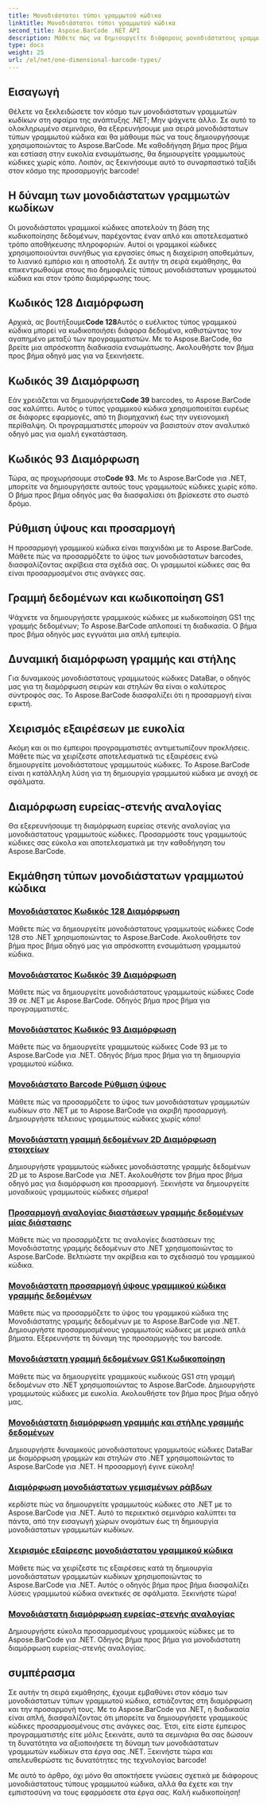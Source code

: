 ```yaml
---
title: Μονοδιάστατοι τύποι γραμμωτού κώδικα
linktitle: Μονοδιάστατοι τύποι γραμμωτού κώδικα
second_title: Aspose.BarCode .NET API
description: Μάθετε πώς να δημιουργείτε διάφορους μονοδιάστατους γραμμωτούς κώδικες στο .NET χρησιμοποιώντας το Aspose.BarCode. Οδηγοί βήμα προς βήμα για τη δημιουργία και προσαρμογή γραμμωτού κώδικα.
type: docs
weight: 25
url: /el/net/one-dimensional-barcode-types/
---
```


## Εισαγωγή

Θέλετε να ξεκλειδώσετε τον κόσμο των μονοδιάστατων γραμμωτών κωδίκων στη σφαίρα της ανάπτυξης .NET; Μην ψάχνετε άλλο. Σε αυτό το ολοκληρωμένο σεμινάριο, θα εξερευνήσουμε μια σειρά μονοδιάστατων τύπων γραμμωτού κώδικα και θα μάθουμε πώς να τους δημιουργήσουμε χρησιμοποιώντας το Aspose.BarCode. Με καθοδήγηση βήμα προς βήμα και εστίαση στην ευκολία ενσωμάτωσης, θα δημιουργείτε γραμμωτούς κώδικες χωρίς κόπο. Λοιπόν, ας ξεκινήσουμε αυτό το συναρπαστικό ταξίδι στον κόσμο της προσαρμογής barcode!

## Η δύναμη των μονοδιάστατων γραμμωτών κωδίκων

Οι μονοδιάστατοι γραμμικοί κώδικες αποτελούν τη βάση της κωδικοποίησης δεδομένων, παρέχοντας έναν απλό και αποτελεσματικό τρόπο αποθήκευσης πληροφοριών. Αυτοί οι γραμμικοί κώδικες χρησιμοποιούνται συνήθως για εργασίες όπως η διαχείριση αποθεμάτων, το λιανικό εμπόριο και η αποστολή. Σε αυτήν τη σειρά εκμάθησης, θα επικεντρωθούμε στους πιο δημοφιλείς τύπους μονοδιάστατων γραμμωτού κώδικα και στον τρόπο διαμόρφωσης τους.

## Κωδικός 128 Διαμόρφωση

 Αρχικά, ας βουτήξουμε**Code 128**Αυτός ο ευέλικτος τύπος γραμμικού κώδικα μπορεί να κωδικοποιήσει διάφορα δεδομένα, καθιστώντας τον αγαπημένο μεταξύ των προγραμματιστών. Με το Aspose.BarCode, θα βρείτε μια απρόσκοπτη διαδικασία ενσωμάτωσης. Ακολουθήστε τον βήμα προς βήμα οδηγό μας για να ξεκινήσετε.

## Κωδικός 39 Διαμόρφωση

 Εάν χρειάζεται να δημιουργήσετε**Code 39** barcodes, το Aspose.BarCode σας καλύπτει. Αυτός ο τύπος γραμμικού κώδικα χρησιμοποιείται ευρέως σε διάφορες εφαρμογές, από τη βιομηχανική έως την υγειονομική περίθαλψη. Οι προγραμματιστές μπορούν να βασιστούν στον αναλυτικό οδηγό μας για ομαλή εγκατάσταση.

## Κωδικός 93 Διαμόρφωση

 Τώρα, ας προχωρήσουμε στο**Code 93**. Με το Aspose.BarCode για .NET, μπορείτε να δημιουργήσετε αυτούς τους γραμμωτούς κώδικες χωρίς κόπο. Ο βήμα προς βήμα οδηγός μας θα διασφαλίσει ότι βρίσκεστε στο σωστό δρόμο.

## Ρύθμιση ύψους και προσαρμογή

Η προσαρμογή γραμμικού κώδικα είναι παιχνιδάκι με το Aspose.BarCode. Μάθετε πώς να προσαρμόζετε το ύψος των μονοδιάστατων barcodes, διασφαλίζοντας ακρίβεια στα σχέδιά σας. Οι γραμμωτοί κώδικες σας θα είναι προσαρμοσμένοι στις ανάγκες σας.

## Γραμμή δεδομένων και κωδικοποίηση GS1

Ψάχνετε να δημιουργήσετε γραμμικούς κώδικες με κωδικοποίηση GS1 της γραμμής δεδομένων; Το Aspose.BarCode απλοποιεί τη διαδικασία. Ο βήμα προς βήμα οδηγός μας εγγυάται μια απλή εμπειρία.

## Δυναμική διαμόρφωση γραμμής και στήλης

Για δυναμικούς μονοδιάστατους γραμμωτούς κώδικες DataBar, ο οδηγός μας για τη διαμόρφωση σειρών και στηλών θα είναι ο καλύτερος σύντροφός σας. Το Aspose.BarCode διασφαλίζει ότι η προσαρμογή είναι εφικτή.

## Χειρισμός εξαιρέσεων με ευκολία

Ακόμη και οι πιο έμπειροι προγραμματιστές αντιμετωπίζουν προκλήσεις. Μάθετε πώς να χειρίζεστε αποτελεσματικά τις εξαιρέσεις ενώ δημιουργείτε μονοδιάστατους γραμμωτούς κώδικες. Το Aspose.BarCode είναι η κατάλληλη λύση για τη δημιουργία γραμμωτού κώδικα με ανοχή σε σφάλματα.

## Διαμόρφωση ευρείας-στενής αναλογίας

Θα εξερευνήσουμε τη διαμόρφωση ευρείας στενής αναλογίας για μονοδιάστατους γραμμωτούς κώδικες. Προσαρμόστε τους γραμμωτούς κώδικες σας εύκολα και αποτελεσματικά με την καθοδήγηση του Aspose.BarCode.
## Εκμάθηση τύπων μονοδιάστατων γραμμωτού κώδικα
### [Μονοδιάστατος Κωδικός 128 Διαμόρφωση](./one-dimensional-code-128-configuration/)
Μάθετε πώς να δημιουργείτε μονοδιάστατους γραμμωτούς κώδικες Code 128 στο .NET χρησιμοποιώντας το Aspose.BarCode. Ακολουθήστε τον βήμα προς βήμα οδηγό μας για απρόσκοπτη ενσωμάτωση γραμμωτού κώδικα.
### [Μονοδιάστατος Κωδικός 39 Διαμόρφωση](./one-dimensional-code-39-configuration/)
Μάθετε πώς να δημιουργείτε μονοδιάστατους γραμμωτούς κώδικες Code 39 σε .NET με Aspose.BarCode. Οδηγός βήμα προς βήμα για προγραμματιστές.
### [Μονοδιάστατος Κωδικός 93 Διαμόρφωση](./one-dimensional-code-93-configuration/)
Μάθετε πώς να δημιουργείτε γραμμωτούς κώδικες Code 93 με το Aspose.BarCode για .NET. Οδηγός βήμα προς βήμα για τη δημιουργία γραμμωτού κώδικα.
### [Μονοδιάστατο Barcode Ρύθμιση ύψους](./one-dimensional-barcode-height-adjustment/)
Μάθετε πώς να προσαρμόζετε το ύψος των μονοδιάστατων γραμμωτών κωδίκων στο .NET με το Aspose.BarCode για ακριβή προσαρμογή. Δημιουργήστε τέλειους γραμμωτούς κώδικες χωρίς κόπο!
### [Μονοδιάστατη γραμμή δεδομένων 2D Διαμόρφωση στοιχείων](./one-dimensional-databar-2d-component-configuration/)
Δημιουργήστε γραμμωτούς κώδικες μονοδιάστατης γραμμής δεδομένων 2D με το Aspose.BarCode για .NET. Ακολουθήστε τον βήμα προς βήμα οδηγό μας για διαμόρφωση και προσαρμογή. Ξεκινήστε να δημιουργείτε μοναδικούς γραμμωτούς κώδικες σήμερα!
### [Προσαρμογή αναλογίας διαστάσεων γραμμής δεδομένων μίας διάστασης](./one-dimensional-databar-aspect-ratio-customization/)
Μάθετε πώς να προσαρμόζετε τις αναλογίες διαστάσεων της Μονοδιάστατης γραμμής δεδομένων στο .NET χρησιμοποιώντας το Aspose.BarCode. Βελτιώστε την ακρίβεια και το σχεδιασμό του γραμμικού κώδικα.
### [Μονοδιάστατη προσαρμογή ύψους γραμμικού κώδικα γραμμής δεδομένων](./one-dimensional-databar-barcode-height-adjustment/)
Μάθετε πώς να προσαρμόζετε το ύψος του γραμμικού κώδικα της Μονοδιάστατης γραμμής δεδομένων με το Aspose.BarCode για .NET. Δημιουργήστε προσαρμοσμένους γραμμωτούς κώδικες με μερικά απλά βήματα. Εξερευνήστε τη δύναμη της προσαρμογής του barcode.
### [Μονοδιάστατη γραμμή δεδομένων GS1 Κωδικοποίηση](./one-dimensional-databar-gs1-encoding/)
Μάθετε πώς να δημιουργείτε γραμμικούς κωδικούς GS1 στη γραμμή δεδομένων στο .NET χρησιμοποιώντας το Aspose.BarCode. Δημιουργήστε γραμμωτούς κώδικες με ευκολία. Ακολουθήστε τον βήμα προς βήμα οδηγό μας.
### [Μονοδιάστατη διαμόρφωση γραμμής και στήλης γραμμής δεδομένων](./one-dimensional-databar-row-column-configuration/)
Δημιουργήστε δυναμικούς μονοδιάστατους γραμμωτούς κώδικες DataBar με διαμόρφωση γραμμών και στηλών στο .NET χρησιμοποιώντας το Aspose.BarCode για .NET. Η προσαρμογή έγινε εύκολη!
### [Διαμόρφωση μονοδιάστατων γεμισμένων ράβδων](./one-dimensional-filled-bars-configuration/)
κερδίστε πώς να δημιουργείτε γραμμωτούς κώδικες στο .NET με το Aspose.BarCode για .NET. Αυτό το περιεκτικό σεμινάριο καλύπτει τα πάντα, από την εισαγωγή χώρων ονομάτων έως τη δημιουργία μονοδιάστατων γραμμωτών κωδίκων. 
### [Χειρισμός εξαίρεσης μονοδιάστατου γραμμικού κώδικα](./one-dimensional-barcode-exception-handling/)
Μάθετε πώς να χειρίζεστε τις εξαιρέσεις κατά τη δημιουργία μονοδιάστατων γραμμωτών κωδίκων χρησιμοποιώντας το Aspose.BarCode για .NET. Αυτός ο οδηγός βήμα προς βήμα διασφαλίζει λύσεις γραμμωτού κώδικα ανεκτικές σε σφάλματα. Ξεκινήστε τώρα!
### [Μονοδιάστατη διαμόρφωση ευρείας-στενής αναλογίας](./one-dimensional-wide-narrow-ratio-configuration/)
Δημιουργήστε εύκολα προσαρμοσμένους γραμμικούς κώδικες με το Aspose.BarCode για .NET. Οδηγός βήμα προς βήμα για μονοδιάστατη διαμόρφωση ευρείας-στενής αναλογίας.

## συμπέρασμα

Σε αυτήν τη σειρά εκμάθησης, έχουμε εμβαθύνει στον κόσμο των μονοδιάστατων τύπων γραμμωτού κώδικα, εστιάζοντας στη διαμόρφωση και την προσαρμογή τους. Με το Aspose.BarCode για .NET, η διαδικασία είναι απλή, διασφαλίζοντας ότι μπορείτε να δημιουργήσετε γραμμικούς κώδικες προσαρμοσμένους στις ανάγκες σας. Έτσι, είτε είστε έμπειρος προγραμματιστής είτε μόλις ξεκινάτε, αυτά τα σεμινάρια θα σας δώσουν τη δυνατότητα να αξιοποιήσετε τη δύναμη των μονοδιάστατων γραμμωτών κωδίκων στα έργα σας .NET. Ξεκινήστε τώρα και απελευθερώστε τις δυνατότητες της τεχνολογίας barcode!

Με αυτό το άρθρο, όχι μόνο θα αποκτήσετε γνώσεις σχετικά με διάφορους μονοδιάστατους τύπους γραμμωτού κώδικα, αλλά θα έχετε και την εμπιστοσύνη να τους εφαρμόσετε στα έργα σας. Καλή κωδικοποίηση!